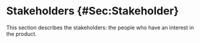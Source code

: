 # Stakeholders {#Sec:Stakeholder}

This section describes the stakeholders: the people who have an interest in the product.
